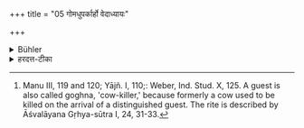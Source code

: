 +++
title = "05 गोमधुपर्कार्हो वेदाध्यायः"

+++

<details><summary>Bühler</summary>

5. (A guest) who can repeat the (whole) Veda (together with the supplementary books) is worthy to receive a cow and the Madhuparka, [^4] 


[^4]:  Manu III, 119 and 120; Yājñ. I, 110;: Weber, Ind. Stud. X, 125. A guest is also called goghna, 'cow-killer,' because formerly a cow used to be killed on the arrival of a distinguished guest. The rite is described by Āśvalāyana Gṛhya-sūtra I, 24, 31-33.
</details>

<details><summary>हरदत्त-टीका</summary>

## सूत्रम्
गोमधुपर्कार्हो वेदाध्यायः ॥ ५ ॥  
## टिप्पनी
साङ्गस्य वेदस्याऽध्येता वेदाध्यायः । सोऽतिथिर्मधुपर्कमर्हति; गां च दक्षिणाम् ॥ ५ ॥
</details>
